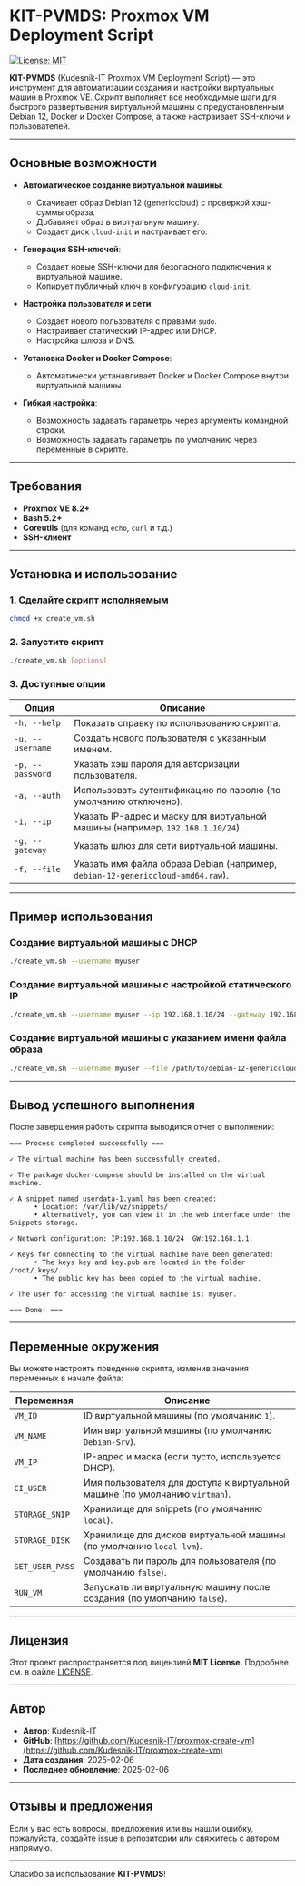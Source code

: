 # KIT-PVMDS: Proxmox VM Deployment Script

[![License: MIT](https://img.shields.io/badge/License-MIT-yellow.svg)](https://opensource.org/licenses/MIT)

**KIT-PVMDS** (Kudesnik-IT Proxmox VM Deployment Script) — это инструмент для автоматизации создания и настройки виртуальных машин в Proxmox VE. Скрипт выполняет все необходимые шаги для быстрого развертывания виртуальной машины с предустановленным Debian 12, Docker и Docker Compose, а также настраивает SSH-ключи и пользователей.

---

## Основные возможности

- **Автоматическое создание виртуальной машины**:
  - Скачивает образ Debian 12 (genericcloud) с проверкой хэш-суммы образа.
  - Добавляет образ в виртуальную машину.
  - Создает диск `cloud-init` и настраивает его.

- **Генерация SSH-ключей**:
  - Создает новые SSH-ключи для безопасного подключения к виртуальной машине.
  - Копирует публичный ключ в конфигурацию `cloud-init`.

- **Настройка пользователя и сети**:
  - Создает нового пользователя с правами `sudo`.
  - Настраивает статический IP-адрес или DHCP.
  - Настройка шлюза и DNS.

- **Установка Docker и Docker Compose**:
  - Автоматически устанавливает Docker и Docker Compose внутри виртуальной машины.

- **Гибкая настройка**:
  - Возможность задавать параметры через аргументы командной строки.
  - Возможность задавать параметры по умолчанию через переменные в скрипте.

---

## Требования

- **Proxmox VE 8.2+**
- **Bash 5.2+**
- **Coreutils** (для команд `echo`, `curl` и т.д.)
- **SSH-клиент**

---

## Установка и использование

### 1. Сделайте скрипт исполняемым

```bash
chmod +x create_vm.sh
```

### 2. Запустите скрипт

```bash
./create_vm.sh [options]
```

### 3. Доступные опции

| Опция          | Описание                                                                 |
|----------------|-------------------------------------------------------------------------|
| `-h, --help`   | Показать справку по использованию скрипта.                              |
| `-u, --username` | Создать нового пользователя с указанным именем.                        |
| `-p, --password` | Указать хэш пароля для авторизации пользователя.                       |
| `-a, --auth`    | Использовать аутентификацию по паролю (по умолчанию отключено).         |
| `-i, --ip`      | Указать IP-адрес и маску для виртуальной машины (например, `192.168.1.10/24`). |
| `-g, --gateway` | Указать шлюз для сети виртуальной машины.                              |
| `-f, --file`    | Указать имя файла образа Debian (например, `debian-12-genericcloud-amd64.raw`). |

---

## Пример использования

### Создание виртуальной машины с DHCP

```bash
./create_vm.sh --username myuser
```

### Создание виртуальной машины с настройкой статического IP

```bash
./create_vm.sh --username myuser --ip 192.168.1.10/24 --gateway 192.168.1.1
```

### Создание виртуальной машины с указанием имени файла образа

```bash
./create_vm.sh --username myuser --file /path/to/debian-12-genericcloud-amd64.raw
```

---

## Вывод успешного выполнения

После завершения работы скрипта выводится отчет о выполнении:

```plaintext
=== Process completed successfully ===

✓ The virtual machine has been successfully created.

✓ The package docker-compose should be installed on the virtual machine.

✓ A snippet named userdata-1.yaml has been created:
      • Location: /var/lib/vz/snippets/
      • Alternatively, you can view it in the web interface under the Snippets storage.

✓ Network configuration: IP:192.168.1.10/24  GW:192.168.1.1.

✓ Keys for connecting to the virtual machine have been generated:
      • The keys key and key.pub are located in the folder /root/.keys/.
      • The public key has been copied to the virtual machine.

✓ The user for accessing the virtual machine is: myuser.

=== Done! ===
```

---

## Переменные окружения

Вы можете настроить поведение скрипта, изменив значения переменных в начале файла:

| Переменная          | Описание                                                                 |
|---------------------|-------------------------------------------------------------------------|
| `VM_ID`             | ID виртуальной машины (по умолчанию `1`).                               |
| `VM_NAME`           | Имя виртуальной машины (по умолчанию `Debian-Srv`).                     |
| `VM_IP`             | IP-адрес и маска (если пусто, используется DHCP).                       |
| `CI_USER`           | Имя пользователя для доступа к виртуальной машине (по умолчанию `virtman`). |
| `STORAGE_SNIP`      | Хранилище для snippets (по умолчанию `local`).                          |
| `STORAGE_DISK`      | Хранилище для дисков виртуальной машины (по умолчанию `local-lvm`).     |
| `SET_USER_PASS`     | Создавать ли пароль для пользователя (по умолчанию `false`).            |
| `RUN_VM`            | Запускать ли виртуальную машину после создания (по умолчанию `false`).  |

---

## Лицензия

Этот проект распространяется под лицензией **MIT License**. Подробнее см. в файле [LICENSE](LICENSE).

---

## Автор

- **Автор**: Kudesnik-IT
- **GitHub**: [https://github.com/Kudesnik-IT/proxmox-create-vm](https://github.com/Kudesnik-IT/proxmox-create-vm)
- **Дата создания**: 2025-02-06
- **Последнее обновление**: 2025-02-06

---

## Отзывы и предложения

Если у вас есть вопросы, предложения или вы нашли ошибку, пожалуйста, создайте issue в репозитории или свяжитесь с автором напрямую.

---

Спасибо за использование **KIT-PVMDS**!

